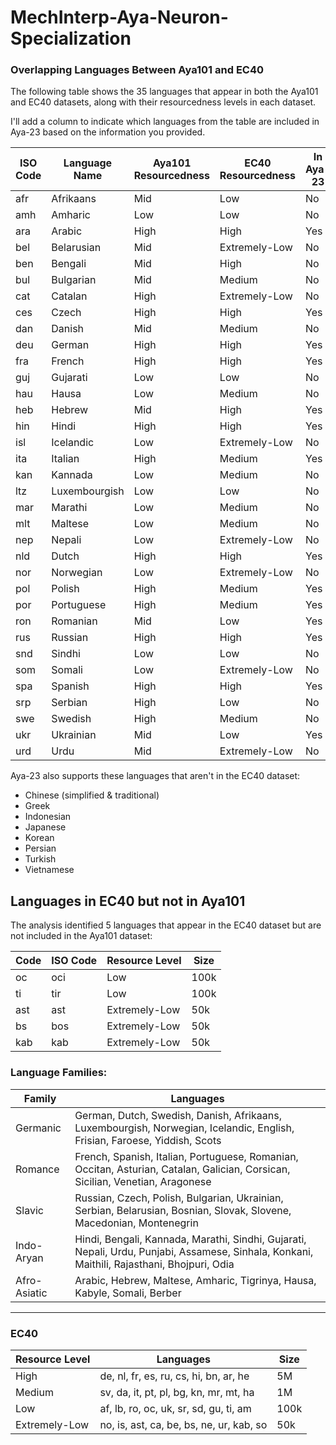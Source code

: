# MechInterp-Aya-Neuron-Specialization

### Overlapping Languages Between Aya101 and EC40

The following table shows the 35 languages that appear in both the Aya101 and EC40 datasets, along with their resourcedness levels in each dataset.

I'll add a column to indicate which languages from the table are included in Aya-23 based on the information you provided.

| ISO Code | Language Name  | Aya101 Resourcedness | EC40 Resourcedness | In Aya-23 |
|----------|---------------|----------------------|-------------------|-----------|
| afr      | Afrikaans     | Mid                  | Low               | No        |
| amh      | Amharic       | Low                  | Low               | No        |
| ara      | Arabic        | High                 | High              | Yes       |
| bel      | Belarusian    | Mid                  | Extremely-Low     | No        |
| ben      | Bengali       | Mid                  | High              | No        |
| bul      | Bulgarian     | Mid                  | Medium            | No        |
| cat      | Catalan       | High                 | Extremely-Low     | No        |
| ces      | Czech         | High                 | High              | Yes       |
| dan      | Danish        | Mid                  | Medium            | No        |
| deu      | German        | High                 | High              | Yes       |
| fra      | French        | High                 | High              | Yes       |
| guj      | Gujarati      | Low                  | Low               | No        |
| hau      | Hausa         | Low                  | Medium            | No        |
| heb      | Hebrew        | Mid                  | High              | Yes       |
| hin      | Hindi         | High                 | High              | Yes       |
| isl      | Icelandic     | Low                  | Extremely-Low     | No        |
| ita      | Italian       | High                 | Medium            | Yes       |
| kan      | Kannada       | Low                  | Medium            | No        |
| ltz      | Luxembourgish | Low                  | Low               | No        |
| mar      | Marathi       | Low                  | Medium            | No        |
| mlt      | Maltese       | Low                  | Medium            | No        |
| nep      | Nepali        | Low                  | Extremely-Low     | No        |
| nld      | Dutch         | High                 | High              | Yes       |
| nor      | Norwegian     | Low                  | Extremely-Low     | No        |
| pol      | Polish        | High                 | Medium            | Yes       |
| por      | Portuguese    | High                 | Medium            | Yes       |
| ron      | Romanian      | Mid                  | Low               | Yes       |
| rus      | Russian       | High                 | High              | Yes       |
| snd      | Sindhi        | Low                  | Low               | No        |
| som      | Somali        | Low                  | Extremely-Low     | No        |
| spa      | Spanish       | High                 | High              | Yes       |
| srp      | Serbian       | High                 | Low               | No        |
| swe      | Swedish       | High                 | Medium            | No        |
| ukr      | Ukrainian     | Mid                  | Low               | Yes       |
| urd      | Urdu          | Mid                  | Extremely-Low     | No        |


Aya-23 also supports these languages that aren't in the EC40 dataset:
- Chinese (simplified & traditional)
- Greek
- Indonesian
- Japanese
- Korean
- Persian
- Turkish
- Vietnamese

## Languages in EC40 but not in Aya101

The analysis identified 5 languages that appear in the EC40 dataset but are not included in the Aya101 dataset:

| Code | ISO Code | Resource Level | Size |
|------|----------|---------------|------|
| oc   | oci      | Low           | 100k |
| ti   | tir      | Low           | 100k |
| ast  | ast      | Extremely-Low | 50k  |
| bs   | bos      | Extremely-Low | 50k  |
| kab  | kab      | Extremely-Low | 50k  |

### Language Families:
| Family       | Languages                                                                                                                                                            |
|-------------|----------------------------------------------------------------------------------------------------------------------------------------------------------------------|
| Germanic    | German, Dutch, Swedish, Danish, Afrikaans, Luxembourgish, Norwegian, Icelandic, English, Frisian, Faroese, Yiddish, Scots                                            |
| Romance     | French, Spanish, Italian, Portuguese, Romanian, Occitan, Asturian, Catalan, Galician, Corsican, Sicilian, Venetian, Aragonese                                        |
| Slavic      | Russian, Czech, Polish, Bulgarian, Ukrainian, Serbian, Belarusian, Bosnian, Slovak, Slovene, Macedonian, Montenegrin                                                 |
| Indo-Aryan  | Hindi, Bengali, Kannada, Marathi, Sindhi, Gujarati, Nepali, Urdu, Punjabi, Assamese, Sinhala, Konkani, Maithili, Rajasthani, Bhojpuri, Odia                         |
| Afro-Asiatic | Arabic, Hebrew, Maltese, Amharic, Tigrinya, Hausa, Kabyle, Somali, Berber                                                                                          |

---
### EC40

| Resource Level  | Languages                                        | Size  |
|----------------|--------------------------------------------------|------|
| High          | de, nl, fr, es, ru, cs, hi, bn, ar, he           | 5M   |
| Medium        | sv, da, it, pt, pl, bg, kn, mr, mt, ha           | 1M   |
| Low           | af, lb, ro, oc, uk, sr, sd, gu, ti, am           | 100k |
| Extremely-Low | no, is, ast, ca, be, bs, ne, ur, kab, so         | 50k  |



